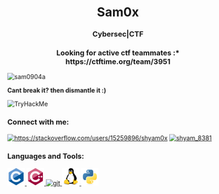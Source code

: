 <h1 align="center">Sam0x</h1>
<h3 align="center">Cybersec|CTF</h3>
<h3 align="center">Looking for active ctf teammates :* https://ctftime.org/team/3951 </h3>

<p align="left"> <img src="https://komarev.com/ghpvc/?username=sam0904a&label=Profile%20views&color=0e75b6&style=flat" alt="sam0904a" /> </p>

**Cant break it? then dismantle it :)**
 
 <p align="left">  <img src="https://tryhackme-badges.s3.amazonaws.com/shyamganesh.png" alt="TryHackMe"></p>


<h3 align="left">Connect with me:</h3>
<p align="left">
<a href="https://stackoverflow.com/users/https://stackoverflow.com/users/15259896/shyam0x" target="blank"><img align="center" src="https://raw.githubusercontent.com/rahuldkjain/github-profile-readme-generator/master/src/images/icons/Social/stack-overflow.svg" alt="https://stackoverflow.com/users/15259896/shyam0x" height="30" width="40" /></a>
<a href="https://instagram.com/shyam_8381" target="blank"><img align="center" src="https://raw.githubusercontent.com/rahuldkjain/github-profile-readme-generator/master/src/images/icons/Social/instagram.svg" alt="shyam_8381" height="30" width="40" /></a>
</p>

<h3 align="left">Languages and Tools:</h3>
<p align="left"> <a href="https://www.cprogramming.com/" target="_blank"> <img src="https://raw.githubusercontent.com/devicons/devicon/master/icons/c/c-original.svg" alt="c" width="40" height="40"/> </a> <a href="https://www.w3schools.com/cpp/" target="_blank"> <img src="https://raw.githubusercontent.com/devicons/devicon/master/icons/cplusplus/cplusplus-original.svg" alt="cplusplus" width="40" height="40"/> </a> <a href="https://git-scm.com/" target="_blank"> <img src="https://www.vectorlogo.zone/logos/git-scm/git-scm-icon.svg" alt="git" width="40" height="40"/> </a> <a href="https://www.linux.org/" target="_blank"> <img src="https://raw.githubusercontent.com/devicons/devicon/master/icons/linux/linux-original.svg" alt="linux" width="40" height="40"/> </a> <a href="https://www.python.org" target="_blank"> <img src="https://raw.githubusercontent.com/devicons/devicon/master/icons/python/python-original.svg" alt="python" width="40" height="40"/> </a> </p>

